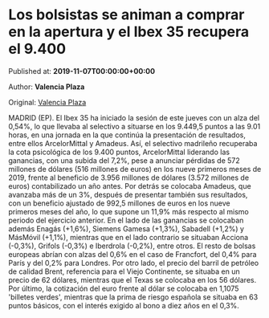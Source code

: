 
# Los bolsistas se animan a comprar en la apertura y el Ibex 35 recupera el 9.400

Published at: **2019-11-07T00:00:00+00:00**

Author: **Valencia Plaza**

Original: [Valencia Plaza](https://valenciaplaza.com/los-bolsistas-se-animan-a-comprar-en-la-apertura-y-el-ibex-35-recupera-el-9400)

MADRID (EP). El Ibex 35 ha iniciado la sesión de este jueves con un alza del 0,54%, lo que llevaba al selectivo a situarse en los 9.449,5 puntos a las 9.01 horas, en una jornada en la que continúa la presentación de resultados, entre ellos ArcelorMittal y Amadeus.
Así, el selectivo madrileño recuperaba la cota psicológica de los 9.400 puntos, ArcelorMittal liderando las ganancias, con una subida del 7,2%, pese a anunciar pérdidas de 572 millones de dólares (516 millones de euros) en los nueve primeros meses de 2019, frente al beneficio de 3.956 millones de dólares (3.572 millones de euros) contabilizado un año antes.
Por detrás se colocaba Amadeus, que avanzaba más de un 3%, después de presentar también sus resultados, con un beneficio ajustado de 992,5 millones de euros en los nueve primeros meses del año, lo que supone un 11,9% más respecto al mismo periodo del ejercicio anterior. En el lado de las ganancias se colocaban además Enagás (+1,6%), Siemens Gamesa (+1,3%), Sabadell (+1,2%) y MásMóvil (+1,1%), mientras que en el lado contrario se situaban Acciona (-0,3%), Grifols (-0,3%) e Iberdrola (-0,2%), entre otros.
El resto de bolsas europeas abrían con alzas del 0,6% en el caso de Francfort, del 0,4% para París y del 0,2% para Londres. Por otro lado, el precio del barril de petróleo de calidad Brent, referencia para el Viejo Continente, se situaba en un precio de 62 dólares, mientras que el Texas se colocaba en los 56 dólares.
Por último, la cotización del euro frente al dólar se colocaba en 1,1075 'billetes verdes', mientras que la prima de riesgo española se situaba en 63 puntos básicos, con el interés exigido al bono a diez años en el 0,3%.
